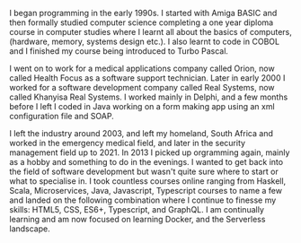 I began programming in the early 1990s. I started with Amiga BASIC and then formally studied computer science completing a one year diploma course in 
computer studies where I learnt all about the basics of computers, (hardware, memory, systems design etc.). I also learnt to code in COBOL and I 
finished my course being introduced to Turbo Pascal.

I went on to work for a medical applications company called Orion, now called Health Focus as a software support technician. Later in early 2000 I worked 
for a software development company called Real Systems, now called Khanyisa Real Systems. I worked mainly in Delphi, and a few months before I left 
I coded in Java working on a form making app using an xml configuration file and SOAP.

I left the industry around 2003, and left my homeland, South Africa and worked in the emergency medical field, and later in the security management field up to 2021. 
In 2013 I picked up orgramming again, mainly as a hobby and something to do in the evenings. I wanted to get back into the field of software development but wasn't
quite sure where to start or what to specialise in. I took countless courses online ranging from Haskell, Scala, Microservices, Java, Javascript, Typescript courses 
to name a few and landed on the following combination where I continue to finesse my skills: HTML5, CSS, ES6+, Typescript, and GraphQL. I am continually learning 
and am now focused on learning Docker, and the Serverless landscape.
